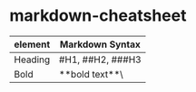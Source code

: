 # markdown-cheatsheet

| element | Markdown Syntax     |
| ------- | ------------------- |
| Heading | #H1, ##H2, ###H3    |
| Bold    | \*\*bold text\*\*\  |

